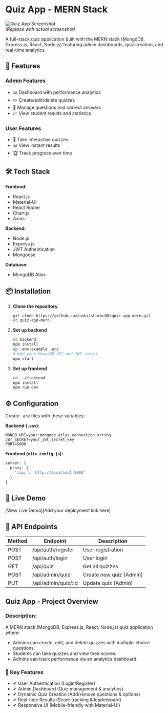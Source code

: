 # Quiz App - MERN Stack

![Quiz App Screenshot](https://via.placeholder.com/800x400?text=Quiz+App+Screenshot)  
*(Replace with actual screenshot)*

A full-stack quiz application built with the MERN stack (MongoDB, Express.js, React, Node.js) featuring admin dashboards, quiz creation, and real-time analytics.

## 🚀 Features

### Admin Features
- 📊 Dashboard with performance analytics
- ✏️ Create/edit/delete quizzes
- 📝 Manage questions and correct answers
- 📈 View student results and statistics

### User Features
- 🎯 Take interactive quizzes
- 📊 View instant results
- 🏆 Track progress over time

## 🛠 Tech Stack

**Frontend:**
- React.js
- Material-UI
- React Router
- Chart.js
- Axios

**Backend:**
- Node.js
- Express.js
- JWT Authentication
- Mongoose

**Database:**
- MongoDB Atlas

## 📦 Installation

1. **Clone the repository**
   ```bash
   git clone https://github.com/ankitsharma38/quiz-app-mern.git
   cd quiz-app-mern
   ```

2. **Set up backend**
   ```bash
   cd backend
   npm install
   cp .env.example .env
   # Add your MongoDB URI and JWT secret
   npm start
   ```

3. **Set up frontend**
   ```bash
   cd ../frontend
   npm install
   npm run dev
   ```

## ⚙️ Configuration

Create `.env` files with these variables:

**Backend (`.env`):**
```
MONGO_URI=your_mongodb_atlas_connection_string
JWT_SECRET=your_jwt_secret_key
PORT=5000
```

**Frontend (`vite.config.js`):**
```javascript
server: {
  proxy: {
    '/api': 'http://localhost:5000'
  }
}
```

## 🌟 Live Demo
[View Live Demo](Add your deployment link here)

## 📝 API Endpoints

| Method | Endpoint                 | Description                  |
|--------|--------------------------|------------------------------|
| POST   | /api/auth/register       | User registration            |
| POST   | /api/auth/login          | User login                   |
| GET    | /api/quiz                | Get all quizzes              |
| POST   | /api/admin/quiz          | Create new quiz (Admin)      |
| PUT    | /api/admin/quiz/:id      | Update quiz (Admin)          |

## Quiz App - Project Overview

### Description:
A MERN stack (MongoDB, Express.js, React, Node.js) quiz application where:

- Admins can create, edit, and delete quizzes with multiple-choice questions.
- Students can take quizzes and view their scores.
- Admins can track performance via an analytics dashboard.

### 🚀 Key Features
- ✔ User Authentication (Login/Register)
- ✔ Admin Dashboard (Quiz management & analytics)
- ✔ Dynamic Quiz Creation (Add/remove questions & options)
- ✔ Real-time Results (Score tracking & leaderboard)
- ✔ Responsive UI (Mobile-friendly with Material-UI)
